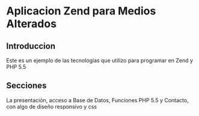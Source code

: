 Aplicacion Zend para Medios Alterados
=======================

Introduccion
------------
Este es un ejemplo de las tecnologías que utilizo para programar en Zend y PHP 5.5

Secciones
------------
La presentación, acceso a Base de Datos, Funciones PHP 5.5 y Contacto, con algo de diseño responsivo y css